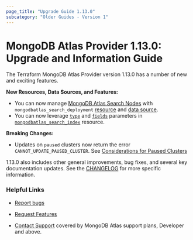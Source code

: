 ```yaml
---
page_title: "Upgrade Guide 1.13.0"
subcategory: "Older Guides - Version 1"  
---
```


# MongoDB Atlas Provider 1.13.0: Upgrade and Information Guide

The Terraform MongoDB Atlas Provider version 1.13.0 has a number of new and exciting features.

**New Resources, Data Sources, and Features:**
- You can now manage [MongoDB Atlas Search Nodes](https://www.mongodb.com/docs/atlas/atlas-search/atlas-search-overview/#search-nodes-architecture) with `mongodbatlas_search_deployment` [resource](https://registry.terraform.io/providers/mongodb/mongodbatlas/latest/docs/resources/search_deployment) and [data source](https://registry.terraform.io/providers/mongodb/mongodbatlas/latest/docs/data-sources/search_deployment).
- You can now leverage [`type`](https://www.mongodb.com/docs/api/doc/atlas-admin-api-v2/operation/operation-createatlassearchindex) and [`fields`](https://www.mongodb.com/docs/api/doc/atlas-admin-api-v2/operation/operation-createatlassearchindex) parameters in [`mongodbatlas_search_index`](https://registry.terraform.io/providers/mongodb/mongodbatlas/latest/docs/resources/search_index) resource.


**Breaking Changes:**   
- Updates on `paused` clusters now return the error `CANNOT_UPDATE_PAUSED_CLUSTER`. See [Considerations for Paused Clusters](https://www.mongodb.com/docs/atlas/pause-terminate-cluster/#considerations-for-paused-clusters)


1.13.0 also includes other general improvements, bug fixes, and several key documentation updates. See the [CHANGELOG](https://github.com/mongodb/terraform-provider-mongodbatlas/blob/master/CHANGELOG.md) for more specific information.


### Helpful Links

* [Report bugs](https://github.com/mongodb/terraform-provider-mongodbatlas/issues)

* [Request Features](https://feedback.mongodb.com/forums/924145-atlas?category_id=370723)

* [Contact Support](https://docs.atlas.mongodb.com/support/) covered by MongoDB Atlas support plans, Developer and above.
